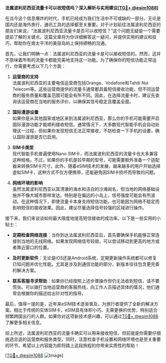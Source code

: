 **法属波利尼西亚流量卡可以收短信吗？深入解析与实用建议[[TG💪+ @esim1088](https://t.me/s/esim1088)]**

在当今这个信息爆炸的时代，手机已经成为我们生活中不可或缺的一部分。无论是国内还是海外旅行，通讯工具的选择都至关重要。对于计划前往法属波利尼西亚的朋友们来说，“法属波利尼西亚流量卡是否可以收短信？”这个问题无疑是一个需要提前了解的关键点。这篇文章将为你详细解答这一疑问，并提供实用的建议和技巧，帮助你在南太平洋的美丽岛屿上保持顺畅的沟通。

首先，让我们明确一点：法属波利尼西亚的流量卡是可以接收短信的。然而，这并不意味着所有的流量卡都能完美地支持这一功能。为了确保你的短信功能正常运行，你需要考虑以下几个方面：

1. **运营商的支持**  
   法属波利尼西亚的主要电信运营商包括Orange、Vodafone和Tahiti Nui Telecom等。这些运营商提供的流量卡通常都具备短信接收功能，但不同运营商的服务质量和覆盖范围可能会有所不同。因此，在选择流量卡时，建议先查询该运营商在当地的服务评价，以确保其信号稳定且覆盖全面。

2. **国际漫游设置**  
   如果你是从其他国家或地区来到法属波利尼西亚，那么你的手机可能需要开启国际漫游功能才能顺利接收短信。通常情况下，大多数现代智能手机会自动处理这一过程，但如果你发现短信无法正常接收，不妨检查一下手机的设置，确认国际漫游是否已启用。

3. **SIM卡类型**  
   现代智能手机普遍使用Nano SIM卡，而法属波利尼西亚的流量卡也大多兼容这种规格。不过，如果你的手机是较早期的型号，可能需要额外准备一个适配器来转换SIM卡尺寸。此外，随着eSIM技术的发展，越来越多的用户开始选择虚拟SIM卡，这种方式不仅方便携带，还能避免因SIM卡损坏而导致的问题。

4. **网络环境的影响**  
   虽然法属波利尼西亚以其清澈的海水和洁白的沙滩闻名，但当地的网络基础设施并不像大城市那样发达。特别是在偏远的小岛上，信号强度可能会有所波动。在这种情况下，即使流量卡本身支持短信功能，也可能因为网络不稳定而影响短信的接收效果。因此，建议尽量选择信号较强的区域进行操作。

接下来，我们来谈谈如何最大限度地提高短信接收的成功率。以下是一些实用的小贴士：

- **定期检查网络连接**：当你到达法属波利尼西亚后，首先要确保手机能够正常连接到当地的无线网络。如果发现网络信号较弱，可以尝试移动到更高的地方或者靠近窗口的位置。
  
- **及时更新软件**：无论是iOS还是Android系统，定期更新操作系统都可以修复已知问题并优化性能。尤其是涉及到通信功能的部分，新版本往往包含更完善的解决方案。

- **联系客服寻求帮助**：如果你已经按照上述步骤操作但仍无法收到短信，请不要慌张。可以拨打当地运营商的客服热线，向工作人员描述具体的情况，他们通常会根据你的描述给出针对性的指导。

最后，值得一提的是，近年来eSIM技术逐渐普及，为旅行者提供了全新的解决方案。相比于传统的实体SIM卡，eSIM具有体积小巧、无需更换的优势，特别适合频繁跨国出行的人群。如果你对这项新技术感兴趣，可以通过[TG💪+ @esim1088](https://t.me/s/esim1088)了解更多相关信息。

综上所述，法属波利尼西亚的流量卡确实可以用来接收短信，但前提是你需要仔细挑选合适的运营商和服务类型。同时，注意检查手机设置和网络环境也是至关重要的环节。希望以上内容能为即将踏上这段旅程的你带来实质性的帮助！

[[TG💪+ @esim1088](https://t.me/s/esim1088) ![Image](https://i.postimg.cc/4NQfJmqS/Snipaste-2025-05-13-00-14-12.png)]